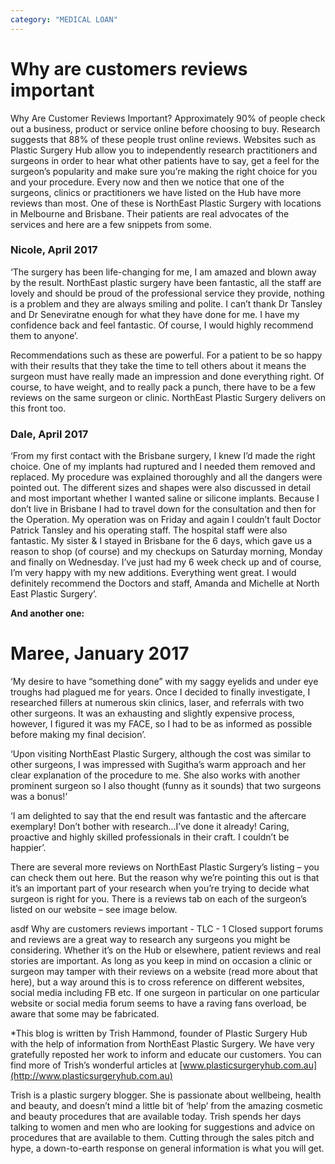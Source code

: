 ```yaml
---
category: "MEDICAL LOAN"
---
```


# Why are customers reviews important

Why Are Customer Reviews Important? Approximately 90% of people check out a business, product or service online before choosing to buy. Research suggests that 88% of these people trust online reviews. Websites such as Plastic Surgery Hub allow you to independently research practitioners and surgeons in order to hear what other patients have to say, get a feel for the surgeon’s popularity and make sure you’re making the right choice for you and your procedure. Every now and then we notice that one of the surgeons, clinics or practitioners we have listed on the Hub have more reviews than most. One of these is NorthEast Plastic Surgery with locations in Melbourne and Brisbane. Their patients are real advocates of the services and here are a few snippets from some.

### Nicole, April 2017

‘The surgery has been life-changing for me, I am amazed and blown away by the result. NorthEast plastic surgery have been fantastic, all the staff are lovely and should be proud of the professional service they provide, nothing is a problem and they are always smiling and polite. I can’t thank Dr Tansley and Dr Seneviratne enough for what they have done for me. I have my confidence back and feel fantastic. Of course, I would highly recommend them to anyone’.

Recommendations such as these are powerful. For a patient to be so happy with their results that they take the time to tell others about it means the surgeon must have really made an impression and done everything right. Of course, to have weight, and to really pack a punch, there have to be a few reviews on the same surgeon or clinic. NorthEast Plastic Surgery delivers on this front too.

### Dale, April 2017

‘From my first contact with the Brisbane surgery, I knew I’d made the right choice. One of my implants had ruptured and I needed them removed and replaced. My procedure was explained thoroughly and all the dangers were pointed out. The different sizes and shapes were also discussed in detail and most important whether I wanted saline or silicone implants. Because I don’t live in Brisbane I had to travel down for the consultation and then for the Operation. My operation was on Friday and again I couldn’t fault Doctor Patrick Tansley and his operating staff. The hospital staff were also fantastic. My sister & I stayed in Brisbane for the 6 days, which gave us a reason to shop (of course) and my checkups on Saturday morning, Monday and finally on Wednesday. I’ve just had my 6 week check up and of course, I’m very happy with my new additions. Everything went great. I would definitely recommend the Doctors and staff, Amanda and Michelle at North East Plastic Surgery’.

**And another one:**

# Maree, January 2017

‘My desire to have “something done” with my saggy eyelids and under eye troughs had plagued me for years. Once I decided to finally investigate, I researched fillers at numerous skin clinics, laser, and referrals with two other surgeons. It was an exhausting and slightly expensive process, however, I figured it was my FACE, so I had to be as informed as possible before making my final decision’.

‘Upon visiting NorthEast Plastic Surgery, although the cost was similar to other surgeons, I was impressed with Sugitha’s warm approach and her clear explanation of the procedure to me. She also works with another prominent surgeon so I also thought (funny as it sounds) that two surgeons was a bonus!’

‘I am delighted to say that the end result was fantastic and the aftercare exemplary! Don’t bother with research…I’ve done it already! Caring, proactive and highly skilled professionals in their craft. I couldn’t be happier’.

There are several more reviews on NorthEast Plastic Surgery’s listing – you can check them out here. But the reason why we’re pointing this out is that it’s an important part of your research when you’re trying to decide what surgeon is right for you. There is a reviews tab on each of the surgeon’s listed on our website – see image below.

asdf Why are customers reviews important - TLC - 1
Closed support forums and reviews are a great way to research any surgeons you might be considering. Whether it’s on the Hub or elsewhere, patient reviews and real stories are important. As long as you keep in mind on occasion a clinic or surgeon may tamper with their reviews on a website (read more about that here), but a way around this is to cross reference on different websites, social media including FB etc. If one surgeon in particular on one particular website or social media forum seems to have a raving fans overload, be aware that some may be fabricated.

\*This blog is written by Trish Hammond, founder of Plastic Surgery Hub with the help of information from NorthEast Plastic Surgery. We have very gratefully reposted her work to inform and educate our customers. You can find more of Trish’s wonderful articles at [www.plasticsurgeryhub.com.au](http://www.plasticsurgeryhub.com.au)

Trish is a plastic surgery blogger. She is passionate about wellbeing, health and beauty, and doesn’t mind a little bit of ‘help’ from the amazing cosmetic and beauty procedures that are available today. Trish spends her days talking to women and men who are looking for suggestions and advice on procedures that are available to them. Cutting through the sales pitch and hype, a down-to-earth response on general information is what you will get.
